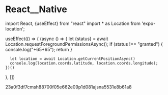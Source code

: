 # React__Native

import React, {useEffect} from "react"
import * as Location from 'expo-location';

useEffect(() => {
    (async () => {
      let {status} = await Location.requestForegroundPermissionsAsync();
      if (status !== "granted") {
        console.log("+65+65");
        return
      }

      let location = await Location.getCurrentPositionAsync()
      console.log(location.coords.latitude, location.coords.longitude);
    })()
  }, [])
  
  23a0f3df7cmsh88700f05e662e09p1d081ajsna5531e8b61a8
